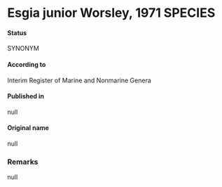 Esgia junior Worsley, 1971 SPECIES
=======

#### Status
SYNONYM

#### According to
Interim Register of Marine and Nonmarine Genera

#### Published in
null

#### Original name
null

### Remarks
null
